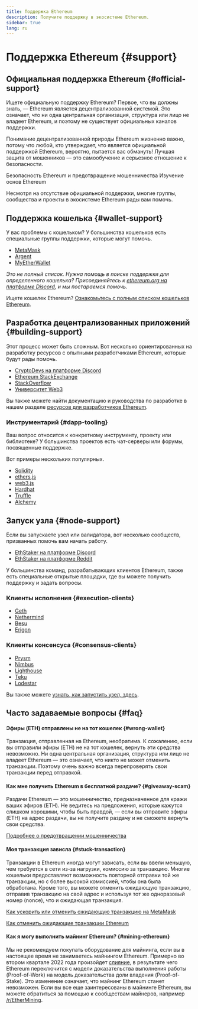 ```yaml
---
title: Поддержка Ethereum
description: Получите поддержку в экосистеме Ethereum.
sidebar: true
lang: ru
---
```


# Поддержка Ethereum {#support}

## Официальная поддержка Ethereum {#official-support}

Ищете официальную поддержку Ethereum? Первое, что вы должны знать, — Ethereum является децентрализованной системой. Это означает, что ни одна центральная организация, структура или лицо не владеет Ethereum, и поэтому не существует официальных каналов поддержки.

Понимание децентрализованной природы Ethereum жизненно важно, потому что любой, кто утверждает, что является официальной поддержкой Ethereum, вероятно, пытается вас обмануть! Лучшая защита от мошенников — это самообучение и серьезное отношение к безопасности.

<DocLink to="/security/">
  Безопасность Ethereum и предотвращение мошенничества
</DocLink>

<DocLink to="/learn/">
  Изучение основ Ethereum
</DocLink>

Несмотря на отсутствие официальной поддержки, многие группы, сообщества и проекты в экосистеме Ethereum рады вам помочь.

## Поддержка кошелька {#wallet-support}

У вас проблемы с кошельком? У большинства кошельков есть специальные группы поддержки, которые могут помочь.

- [MetaMask](https://metamask.zendesk.com/hc/)
- [Argent](https://support.argent.xyz/hc/)
- [MyEtherWallet](https://help.myetherwallet.com/)

_Это не полный список. Нужна помощь в поиске поддержки для определенного кошелька? Присоединяйтесь к [ethereum.org на платформе Discord](https://discord.gg/rZz26QWfCg), и мы постараемся помочь._

Ищете кошелек Ethereum? [Ознакомьтесь с полным списком кошельков Ethereum](/wallets/find-wallet/).

## Разработка децентрализованных приложений {#building-support}

Этот процесс может быть сложным. Вот несколько ориентированных на разработку ресурсов с опытными разработчиками Ethereum, которые будут рады помочь.

- [CryptoDevs на платформе Discord](https://discord.gg/Z9TA39m8Yu)
- [Ethereum StackExchange](https://ethereum.stackexchange.com/)
- [StackOverflow](https://stackoverflow.com/questions/tagged/web3)
- [Университет Web3](https://www.web3.university/)

Вы также можете найти документацию и руководства по разработке в нашем разделе [ресурсов для разработчиков Ethereum](/developers/).

### Инструментарий {#dapp-tooling}

Ваш вопрос относится к конкретному инструменту, проекту или библиотеке? У большинства проектов есть чат-серверы или форумы, посвященные поддержке.

Вот примеры нескольких популярных.

- [Solidity](https://gitter.im/ethereum/solidity/)
- [ethers.js](https://discord.gg/6jyGVDK6Jx)
- [web3.js](https://discord.gg/GsABYQu4sC)
- [Hardhat](https://discord.gg/xtrMGhmbfZ)
- [Truffle](https://discord.gg/8uKcsccEYE)
- [Alchemy](http://alchemy.com/discord)

## Запуск узла {#node-support}

Если вы запускаете узел или валидатора, вот несколько сообществ, призванных помочь вам начать работу.

- [EthStaker на платформе Discord](https://discord.io/ethstaker)
- [EthStaker на платформе Reddit](https://www.reddit.com/r/ethstaker)

У большинства команд, разрабатывающих клиентов Ethereum, также есть специальные открытые площадки, где вы можете получить поддержку и задать вопросы.

### Клиенты исполнения {#execution-clients}

- [Geth](https://discord.gg/FqDzupGyYf)
- [Nethermind](https://discord.gg/YJx3pm8z5C)
- [Besu](https://discord.gg/p8djYngzKN)
- [Erigon](https://github.com/ledgerwatch/erigon/issues)

### Клиенты консенсуса {#consensus-clients}

- [Prysm](https://discord.gg/prysmaticlabs)
- [Nimbus](https://discord.gg/nSmEH3qgFv)
- [Lighthouse](https://discord.gg/cyAszAh)
- [Teku](https://discord.gg/7hPv2T6)
- [Lodestar](https://discord.gg/aMxzVcr)

Вы также можете [узнать, как запустить узел, здесь](/developers/docs/nodes-and-clients/run-a-node/).

## Часто задаваемые вопросы {#faq}

#### Эфиры (ETH) отправлены не на тот кошелек {#wrong-wallet}

Транзакция, отправленная на Ethereum, необратима. К сожалению, если вы отправили эфиры (ETH) не на тот кошелек, вернуть эти средства невозможно. Ни одна центральная организация, структура или лицо не владеет Ethereum — это означает, что никто не может отменить транзакции. Поэтому очень важно всегда перепроверять свои транзакции перед отправкой.

#### Как мне получить Ethereum в бесплатной раздаче? {#giveaway-scam}

Раздачи Ethereum — это мошенничество, предназначенное для кражи ваших эфиров (ETH). Не ведитесь на предложения, которые кажутся слишком хорошими, чтобы быть правдой, — если вы отправите эфиры (ETH) на адрес раздачи, вы не получите раздачу и не сможете вернуть свои средства.

[Подробнее о предотвращении мошенничества](/security/#common-scams)

#### Моя транзакция зависла {#stuck-transaction}

Транзакции в Ethereum иногда могут зависать, если вы ввели меньшую, чем требуется в сети из-за нагрузки, комиссию за транзакцию. Многие кошельки предоставляют возможность повторной отправки той же транзакции, но с более высокой комиссией, чтобы она была обработана. Кроме того, вы можете отменить ожидающую транзакцию, отправив транзакцию на свой адрес и используя тот же одноразовый номер (nonce), что и ожидающая транзакция.

[Как ускорить или отменить ожидающую транзакцию на MetaMask](https://metamask.zendesk.com/hc/en-us/articles/360015489251-How-to-speed-up-or-cancel-a-pending-transaction)

[Как отменить ожидающие транзакции Ethereum](https://info.etherscan.com/how-to-cancel-ethereum-pending-transactions/)

#### Как я могу выполнить майнинг Ethereum? {#mining-ethereum}

Мы не рекомендуем покупать оборудование для майнинга, если вы в настоящее время не занимаетесь майнингом Ethereum. Примерно во втором квартале 2022 года произойдет [слияние](/upgrades/merge/), в результате чего Ethereum переключится с модели доказательства выполнения работы (Proof-of-Work) на модель доказательства доли владения (Proof-of-Stake). Это изменение означает, что майнинг Ethereum станет невозможен. Если вы все еще заинтересованы в майнинге Ethereum, вы можете обратиться за помощью к сообществам майнеров, например [/r/EtherMining](https://www.reddit.com/r/EtherMining/).

